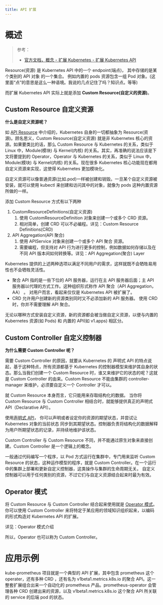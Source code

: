 ```yaml
---
title: API 扩展
---
```


# 概述

> 参考：
>
> - [官方文档，概念 - 扩展 Kubernetes - 扩展 Kubernetes API](https://kubernetes.io/docs/concepts/extend-kubernetes/api-extension/)

Resource(资源) 是 Kubernetes API 中的一个 endpoint(端点)， 其中存储的是某个类别的 API 对象 的一个集合。 例如内置的 pods 资源包含一组 Pod 对象。(这里面“点”的意思是这么一种语境。我说的几点记住了吗？知识点。等等)

而扩展 Kubernetes API 实际上就是添加 **Custom Resource(自定义的资源)**。

## Custom Resource 自定义资源

**什么是自定义资源呢？**

如 [API Resource](docs/10.云原生/Kubernetes/API%20Resource%20与%20Object/API%20Resource.md) 中介绍的，Kubernetes 自身的一切都抽象为 Resource(资源)。顾名思义，Custom Resource(自定义资源) 就是非 Kubernetes 核心的资源。如果要类比的话，那么 Custom Resource 与 Kubernetes 的关系，类似于 Linux 中，Module(模块) 与 Kernel(内核) 的关系。其实，再准确的说法应该是下文将要提到的 Operator，Operator 与 Kubernetes 的关系，类似于 Linux 中，Module(模块) 与 Kernel(内核) 的关系。现在很多 Kubernetes 核心功能现在都用自定义资源来实现，这使得 Kubernetes 更加模块化。

自定义资源可以像普通资源(比如.pod)一样被创建和销毁。一旦某个自定义资源被安装，就可以使用 kubectl 来创建和访问其中的对象，就像为 pods 这种内置资源所做的一样。

添加 Custom Resource 方式有以下两种

1. CustomResourceDefinitions(自定义资源)
   1. 使用 CustomResourceDefinition 对象来创建一个或多个 CRD 资源。
   2. 相对简单，创建 CRD 可以不必编程。详见：Custom Resource Definitions(CRD)
2. API Aggregation(API 聚合)
   1. 使用 APIService 对象来创建一个或多个 API 聚合 资源。
   2. 需要编程，但支持对 API 行为进行更多的控制，例如数据如何存储以及在不同 API 版本间如何转换等。详见：API Aggregation(聚合) Layer

Kubernetes 提供的上述两种选项以满足不同用户的需求，这样就既不会牺牲易用性也不会牺牲灵活性。

- 聚合 API 指的是一些下位的 API 服务器，运行在主 API 服务器后面；主 API 服务器以代理的方式工作。这种组织形式称作 API 聚合（API Aggregation，AA） 。 对用户而言，看起来仅仅是 Kubernetes API 被扩展了。
- CRD 允许用户创建新的资源类别同时又不必添加新的 API 服务器。 使用 CRD 时，你并不需要理解 API 聚合。

无论以哪种方式安装自定义资源，新的资源都会被当做自定义资源，以便与内置的 Kubernetes 资源(如 Pods) 和 内置的 API(如 v1.apps) 相区分。

## Custom Controller 自定义控制器

**为什么需要 Custom Controller 呢？**

需要 Custom Controller 的原因，就要从 Kubernetes 的 声明式 API 的特点说起，基于这种特点，所有资源都基于 Kubernetes 的控制器模型来维护其自身的状态。那么当我们创建一个 Custom Resource 时，谁又来维护它的状态的呢？这就是 Custom Controller 的由来。Custom Resource 不能由集群的 controller-manager 来维护，必须要自定义一个 Controller 才可以。

就 Custom Resource 本身而言，它只能用来存取结构化的数据。 当你将 Custom Resource 与 Custom Controller 相结合时，就能够提供真正的声明式 API（Declarative API）。

使用[声明式 API](https://kubernetes.io/zh/docs/concepts/overview/kubernetes-api/)， 你可以声明或者设定你的资源的期望状态，并尝试让 Kubernetes 对象的当前状态 同步到其期望状态。控制器负责将结构化的数据解释为用户所期望状态的记录，并持续地维护该状态。

Custom Controller 与 Custom Resource 不同，并不能通过原生对象来直接创建。Custom Controller 是一个逻辑上的概念。

一般通过代码编写一个程序，以 Pod 方式运行在集群中，专门用来监听 Custom Resource 的状态，这种运作模型的程序，就是 Custom Controller。在一个运行中的集群上部署和更新自定义控制器，这类操作与集群的生命周期无关。 自定义控制器可以用于任何类别的资源，不过它们与自定义资源结合起来时最为有效。

## Operator 模式

将 Custom Resource 与 Custom Controller 结合起来使用就是 [Operator 模式](https://coreos.com/blog/introducing-operators.html)。你可以使用 Custom Controller 来将特定于某应用的领域知识组织起来，以编码的形式构造对 Kubernetes API 的扩展。

详见：Operator 模式介绍

所以，Operator 也可以称为 Custom Controller。

# 应用示例

kube-prometheus 项目就是一个典型的 API 扩展，其中包含 prometheus 这个 operater，还有多种 CRD ，还有名为 v1beta1.metrics.k8s.io 的聚合 API。这一整套扩展组合出来一个自动化的 prometheus 产品。prometheus-operator 会管理各种 CRD 创建出来的资源，以及 v1beta1.metrics.k8s.io 这个聚合 API 所关联的 service 的后端 pod 的状态。

